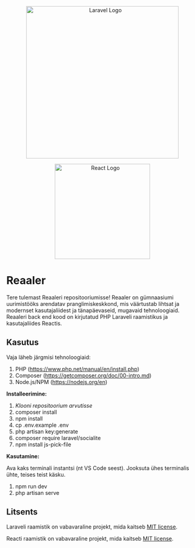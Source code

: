 <p align="center"><a href="https://laravel.com" target="_blank"><img src="https://raw.githubusercontent.com/laravel/art/master/logo-lockup/5%20SVG/2%20CMYK/1%20Full%20Color/laravel-logolockup-cmyk-red.svg" width="400" alt="Laravel Logo"></a></p>

<p align="center"><a href="https://react.dev" target="_blank"><img src="https://www.fullstackpython.com/img/logos/react.png" width="250" alt="React Logo"></a></p>

# Reaaler

Tere tulemast Reaaleri repositooriumisse! Reaaler on gümnaasiumi uurimistööks arendatav pranglimiskeskkond, mis väärtustab lihtsat ja modernset kasutajaliidest ja tänapäevaseid, mugavaid tehnoloogiaid. Reaaleri back end kood on kirjutatud PHP Laraveli raamistikus ja kasutajaliides Reactis.

## Kasutus

Vaja läheb järgmisi tehnoloogiaid:

1) PHP (https://www.php.net/manual/en/install.php)
2) Composer (https://getcomposer.org/doc/00-intro.md)
3) Node.js/NPM (https://nodejs.org/en)

**Installeerimine:**

1. _Klooni repositoorium arvutisse_
2. composer install
3. npm install
4. cp .env.example .env
5. php artisan key:generate
6. composer require laravel/socialite
7. npm install js-pick-file

**Kasutamine:**

Ava kaks terminali instantsi (nt VS Code seest). Jooksuta ühes terminalis ühte, teises teist käsku.

1. npm run dev
2. php artisan serve

## Litsents

Laraveli raamistik on vabavaraline projekt, mida kaitseb [MIT license](https://opensource.org/licenses/MIT).

Reacti raamistik on vabavaraline projekt, mida kaitseb [MIT license](https://opensource.org/licenses/MIT).

